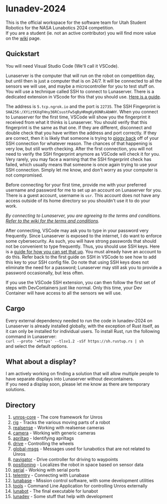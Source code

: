 # lunadev-2024

This is the official workspace for the software team for Utah Student Robotics for the NASA Lunabotics 2024 competition.  
If you are a student (ie. not an active contributor) you will find more value on the [wiki](https://github.com/utahrobotics/lunadev-2024/wiki) page.

## Quickstart

You will need Visual Studio Code (We'll call it VSCode).

Lunaserver is the computer that will run on the robot on competition day, but until then is just a computer that is on 24/7.
It will be connected to all the sensors we will use, and maybe a microcontroller for you to test stuff on. You will use a technique called SSH to connect to Lunaserver. There is a dedicated extension in VScode for this that you should use. [Here is a guide](https://code.visualstudio.com/docs/remote/ssh#_connect-to-a-remote-host).

The address is `5.tcp.ngrok.io` and the port is `22735`. The SSH Fingerprint is `SHA256:/XYiztKXqFHny36RCsustFw5qByHRmgKy0ONRsAbWHY`. When you connect to Lunaserver for the first time, VSCode will show you the fingerprint it received from what it thinks is Lunaserver. You should verify that this fingerprint is the same as that one. If they are different, disconnect and double check that you have written the address and port correctly. If they are correct, then it is likely that someone is trying to [piggy back](https://en.wikipedia.org/wiki/Man-in-the-middle_attack) off of your SSH connection for whatever reason. The chances of that happening is very low, but still worth checking. After the first connection, you will not need to verify the SSH fingerprint anymore as VSCode will check it for you. Very rarely, you may face a warning that the SSH fingerprint check has failed, which usually means that someone is once again trying to use your SSH connection. Simply let me know, and don't worry as your computer is not compromised. 

Before connecting for your first time, provide me with your preferred username and password for me to set up an account on Lunaserver for you. There is a guest account, username is `usr`. This account does not have any access outside of its home directory so you shouldn't use it to do your work.

*By connecting to Lunaserver, you are agreeing to the terms and conditions. [Refer to the wiki for the terms and conditions](https://github.com/utahrobotics/lunadev-2024/wiki/Terms-and-Conditions).*

After connecting, VSCode may ask you to type in your password very frequently. Since Lunaserver is exposed to the internet, I do want to enforce some cybersecurity. As such, you will have strong passwords that should not be convenient to type frequently. Thus, you should use SSH keys. Here is a [guide for how you can set that up](https://www.digitalocean.com/community/tutorials/how-to-configure-ssh-key-based-authentication-on-a-linux-server). You must already have an account to do this. Refer back to the first guide on SSH in VSCode to see how to add this key to your SSH config file. Do note that using SSH keys does not eliminate the need for a password; Lunaserver may still ask you to provide a password occasionally, but less often.

If you use the VSCode SSH extension, you can then follow the first set of steps with DevContainers just like normal. Only this time, your Dev Container will have access to all the sensors we will use.

## Cargo

Every external dependency needed to run the code in lunadev-2024 on Lunaserver is already installed globally, with the exception of Rust itself, as it can only be installed for individual users. To install Rust, run the following command in Lunaserver:  
`curl --proto '=https' --tlsv1.2 -sSf https://sh.rustup.rs | sh`  
and select the default options.

## What about a display?

I am actively working on finding a solution that will allow multiple people to have separate displays into Lunaserver without devcontainers.  
If you need a display soon, please let me know as there are temporary solutions.

## Directory

1. [unros-core](https://github.com/utahrobotics/lunadev-2024/tree/unros/unros-core) - The core framework for Unros
2. [rig](https://github.com/utahrobotics/lunadev-2024/tree/unros/rig) - Tracks the various moving parts of a robot
3. [realsense](https://github.com/utahrobotics/lunadev-2024/tree/unros/realsense) - Working with realsense cameras
4. [camera](https://github.com/utahrobotics/lunadev-2024/tree/unros/camera) - Working with generic cameras
5. [apriltag](https://github.com/utahrobotics/lunadev-2024/tree/unros/apriltag) - Identifying apriltags
6. [drive](https://github.com/utahrobotics/lunadev-2024/tree/unros/drive) - Controlling the wheels
7. [global-msgs](https://github.com/utahrobotics/lunadev-2024/tree/unros/global-msgs) - Messages used for lunabotics that are not related to Unros
8. [navigator](https://github.com/utahrobotics/lunadev-2024/tree/unros/navigator) - Drive controller for driving to waypoints
9. [positioning](https://github.com/utahrobotics/lunadev-2024/tree/unros/positioning) - Localizes the robot in space based on sensor data
10. [serial](https://github.com/utahrobotics/lunadev-2024/tree/unros/serial) - Working with serial ports
11. [telemtry](https://github.com/utahrobotics/lunadev-2024/tree/unros/telemetry) - Connecting with Lunabase
12. [lunabase](https://github.com/utahrobotics/lunadev-2024/tree/unros/lunabase) - Mission control software, with some development utilities
13. [tools](https://github.com/utahrobotics/lunadev-2024/tree/unros/tools) - Command Line Application for controlling Unros externally
14. [lunabot](https://github.com/utahrobotics/lunadev-2024/tree/unros/lunabot) - The final executable for lunabot
15. [lunadev](https://github.com/utahrobotics/lunadev-2024/tree/unros/lunadev) - Some stuff that help with development

